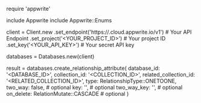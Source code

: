 require 'appwrite'

include Appwrite
include Appwrite::Enums

client = Client.new
    .set_endpoint('https://<REGION>.cloud.appwrite.io/v1') # Your API Endpoint
    .set_project('<YOUR_PROJECT_ID>') # Your project ID
    .set_key('<YOUR_API_KEY>') # Your secret API key

databases = Databases.new(client)

result = databases.create_relationship_attribute(
    database_id: '<DATABASE_ID>',
    collection_id: '<COLLECTION_ID>',
    related_collection_id: '<RELATED_COLLECTION_ID>',
    type: RelationshipType::ONETOONE,
    two_way: false, # optional
    key: '', # optional
    two_way_key: '', # optional
    on_delete: RelationMutate::CASCADE # optional
)
